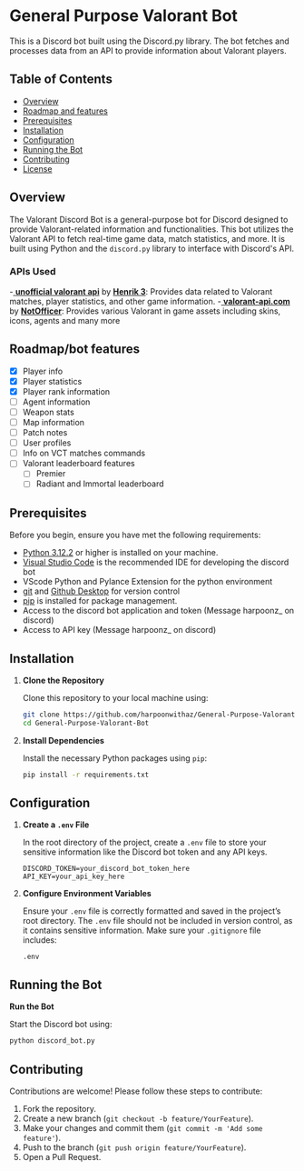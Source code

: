 
# General Purpose Valorant Bot

This is a Discord bot built using the Discord.py library. The bot fetches and processes data from an API to provide information about Valorant players.

## Table of Contents

- [Overview](#overview)
- [Roadmap and features](#Roadmap/bot-features)
- [Prerequisites](#prerequisites)
- [Installation](#installation)
- [Configuration](#configuration)
- [Running the Bot](#running-the-bot)
- [Contributing](#contributing)
- [License](#license)

## Overview

The Valorant Discord Bot is a general-purpose bot for Discord designed to provide Valorant-related information and functionalities. This bot utilizes the Valorant API to fetch real-time game data, match statistics, and more. It is built using Python and the `discord.py` library to interface with Discord's API.

### APIs Used

-<a href="https://github.com/Henrik-3/unofficial-valorant-api"> **unofficial valorant api**</a> by <a href="https://github.com/Henrik-3">__Henrik 3__</a>: Provides data related to Valorant matches, player statistics, and other game information.
-<a href="https://valorant-api.com/"> **valorant-api.com**</a> by <a href="https://github.com/NotOfficer">__NotOfficer__</a>: Provides various Valorant in game assets including skins, icons, agents and many more

## Roadmap/bot features

- [x] Player info
- [x] Player statistics
- [x] Player rank information
- [ ] Agent information
- [ ] Weapon stats
- [ ] Map information
- [ ] Patch notes
- [ ] User profiles
- [ ] Info on VCT matches commands
- [ ] Valorant leaderboard features
    - [ ] Premier
    - [ ] Radiant and Immortal leaderboard

## Prerequisites

Before you begin, ensure you have met the following requirements:

- [Python 3.12.2](https://www.python.org/downloads/) or higher is installed on your machine.
- [Visual Studio Code](https://code.visualstudio.com/download) is the recommended IDE for developing the discord bot
- VScode Python and Pylance Extension for the python environment
- [git](https://git-scm.com/downloads) and [Github Desktop](https://github.com/apps/desktop) for version control
- [pip](https://pip.pypa.io/en/stable/installation/) is installed for package management.
- Access to the discord bot application and token (Message harpoonz_ on discord)
- Access to API key (Message harpoonz_ on discord)

## Installation

1. **Clone the Repository**

   Clone this repository to your local machine using:

   ```bash
   git clone https://github.com/harpoonwithaz/General-Purpose-Valorant-Bot
   cd General-Purpose-Valorant-Bot
   ```

2. **Install Dependencies**

   Install the necessary Python packages using `pip`:

   ```bash
   pip install -r requirements.txt
   ```

## Configuration

1. **Create a `.env` File**

   In the root directory of the project, create a `.env` file to store your sensitive information like the Discord bot token and any API keys.

   ```
   DISCORD_TOKEN=your_discord_bot_token_here
   API_KEY=your_api_key_here
   ```

2. **Configure Environment Variables**

   Ensure your `.env` file is correctly formatted and saved in the project’s root directory. The `.env` file should not be included in version control, as it contains sensitive information. Make sure your `.gitignore` file includes:

   ```
   .env
   ```

## Running the Bot

**Run the Bot**

   Start the Discord bot using:

   ```bash
   python discord_bot.py
   ```

## Contributing

Contributions are welcome! Please follow these steps to contribute:

1. Fork the repository.
2. Create a new branch (`git checkout -b feature/YourFeature`).
3. Make your changes and commit them (`git commit -m 'Add some feature'`).
4. Push to the branch (`git push origin feature/YourFeature`).
5. Open a Pull Request.